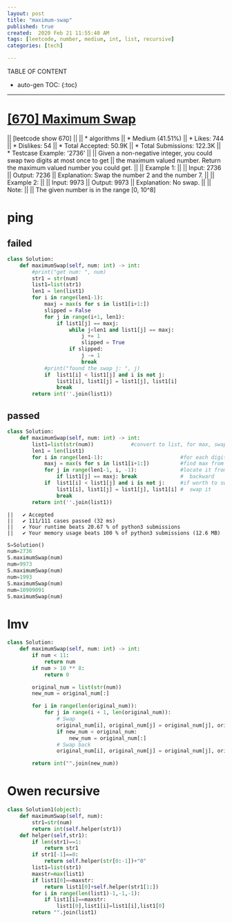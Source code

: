 ```yaml
---
layout: post
title: "maximum-swap"
published: true
created:  2020 Feb 21 11:55:40 AM
tags: [leetcode, number, medium, int, list, recursive]
categories: [tech]

---
```


TABLE OF CONTENT

* auto-gen TOC:
{:toc}

- - -

# [[670] Maximum Swap](https://leetcode.com/problems/maximum-swap/description/)

|| [leetcode show 670]
|| 
|| * algorithms
|| * Medium (41.51%)
|| * Likes:    744
|| * Dislikes: 54
|| * Total Accepted:    50.9K
|| * Total Submissions: 122.3K
|| * Testcase Example:  '2736'
|| 
|| Given a non-negative integer, you could swap two digits at most once to get
|| the maximum valued number. Return the maximum valued number you could get.
|| 
|| Example 1:
|| 
|| Input: 2736
|| Output: 7236
|| Explanation: Swap the number 2 and the number 7.
|| 
|| Example 2:
|| 
|| Input: 9973
|| Output: 9973
|| Explanation: No swap.
|| 
|| Note:
|| 
|| The given number is in the range [0, 10^8]

# ping

## failed

```python
class Solution:
    def maximumSwap(self, num: int) -> int:
        #print("get num: ", num)
        str1 = str(num)
        list1=list(str1)
        len1 = len(list1)
        for i in range(len1-1):
            maxj = max(s for s in list1[i+1:])
            slipped = False
            for j in range(i+1, len1):
                if list1[j] == maxj:
                    while j<len1 and list1[j] == maxj:
                        j += 1
                        slipped = True
                    if slipped:
                        j -= 1
                        break
            #print("found the swap j: ", j)
            if  list1[i] < list1[j] and i is not j:
                list1[i], list1[j] = list1[j], list1[i]
                break
        return int(''.join(list1))
```

## passed

```python
class Solution:
    def maximumSwap(self, num: int) -> int:
        list1=list(str(num))            #convert to list, for max, swapping, etc
        len1 = len(list1)
        for i in range(len1-1):                         #for each digit
            maxj = max(s for s in list1[i+1:])          #find max from the rest
            for j in range(len1-1, i, -1):              #locate it from the end
                if list1[j] == maxj: break              #  backward
            if  list1[i] < list1[j] and i is not j:     #if worth to swap
                list1[i], list1[j] = list1[j], list1[i] #  swap it
                break
        return int(''.join(list1))
```

    ||   ✔ Accepted
    ||   ✔ 111/111 cases passed (32 ms)
    ||   ✔ Your runtime beats 20.67 % of python3 submissions
    ||   ✔ Your memory usage beats 100 % of python3 submissions (12.6 MB)

```python
S=Solution()
num=2736
S.maximumSwap(num)
num=9973
S.maximumSwap(num)
num=1993
S.maximumSwap(num)
num=10909091
S.maximumSwap(num)
```

# lmv

```python
class Solution:
    def maximumSwap(self, num: int) -> int:
        if num < 11:
            return num
        if num > 10 ** 8:
            return 0

        original_num = list(str(num))
        new_num = original_num[:]

        for i in range(len(original_num)):
            for j in range(i + 1, len(original_num)):
                # Swap
                original_num[i], original_num[j] = original_num[j], original_num[i]
                if new_num < original_num:
                    new_num = original_num[:]
                # Swap back
                original_num[i], original_num[j] = original_num[j], original_num[i]

        return int("".join(new_num))
```

# Owen recursive

```python
class Solution1(object):
    def maximumSwap(self, num):
        str1=str(num)
        return int(self.helper(str1))
    def helper(self,str1):
        if len(str1)==1:
            return str1
        if str1[-1]==0:
            return self.helper(str[0:-1])+"0"
        list1=list(str1)
        maxstr=max(list1)
        if list1[0]==maxstr:
            return list1[0]+self.helper(str1[1:])
        for i in range(len(list1)-1,-1,-1):
            if list1[i]==maxstr:
                list1[0],list1[i]=list1[i],list1[0]
        return "".join(list1)
```


